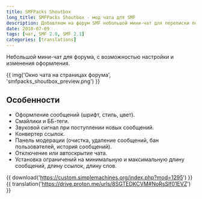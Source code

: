 ```yaml
---
title: SMFPacks Shoutbox
long_title: SMFPacks Shoutbox - мод чата для SMF
description: Добавляем на форум SMF небольшой мини-чат для переписки пользователей.
date: 2010-07-09
tags: [чат, SMF 2.0, SMF 2.1]
categories: [translations]
---
```


Небольшой мини-чат для форума, с возможностью настройки и изменения оформления.

<!-- more -->

{{ img('Окно чата на страницах форума', 'smfpacks_shoutbox_preview.png') }}

## Особенности

* Оформление сообщений (шрифт, стиль, цвет).
* Смайлики и ББ-теги.
* Звуковой сигнал при поступлении новых сообщений.
* Конвертер ссылок.
* Панель модерации (очистка, удаление сообщений, бан пользователей, история сообщений).
* Отключение или автоскрытие чата.
* Установка ограничений на минимальную и максимальную длину сообщений, длину ссылок, длину слов.

{{ download('https://custom.simplemachines.org/index.php?mod=1295') }}
{{ translation('https://drive.proton.me/urls/8SGTEDKCVM#NoRsSlf01EVZ') }}
